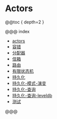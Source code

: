 # Actors

@@toc { depth=2 }

@@@ index

* [actors](actors.md)
* [容错](fault-tolerance.md)
* [分配器](dispatchers.md)
* [信箱](mailboxes.md)
* [路由](routing.md)
* [有限状态机](fsm.md)
* [持久化](persistence.md)
* [持久化-模式-演变](persistence-schema-evolution.md)
* [持久化-查询](persistence-query.md)
* [持久化-查询-leveldb](persistence-query-leveldb.md)
* [测试](testing.md)

@@@
